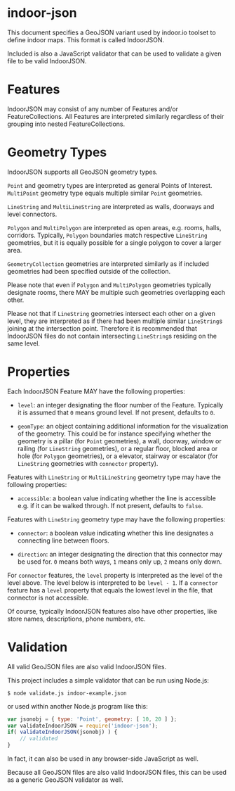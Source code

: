 indoor-json
===========

This document specifies a GeoJSON variant used by indoor.io toolset to define indoor maps. This format is called IndoorJSON.

Included is also a JavaScript validator that can be used to validate a given file to be valid IndoorJSON.

Features
==

IndoorJSON may consist of any number of Features and/or FeatureCollections. All Features are interpreted similarly regardless of their grouping into nested FeatureCollections.

Geometry Types
==

IndoorJSON supports all GeoJSON geometry types.

`Point` and geometry types are interpreted as general Points of Interest. `MultiPoint` geometry type equals multiple similar `Point` geometries.

`LineString` and `MultiLineString` are interpreted as walls, doorways and level connectors.

`Polygon` and `MultiPolygon` are interpreted as open areas, e.g. rooms, halls, corridors. Typically, `Polygon` boundaries match respective `LineString` geometries, but it is equally possible for a single polygon to cover a larger area. 

`GeometryCollection` geometries are interpreted similarly as if included geometries had been specified outside of the collection.

Please note that even if `Polygon` and `MultiPolygon` geometries typically designate rooms, there MAY be multiple such geometries overlapping each other.

Please not that if `LineString` geometries intersect each other on a given level, they are interpreted as if there had been multiple similar `LineString`s joining at the intersection point. Therefore it is recommended that IndoorJSON files do not contain intersecting `LineString`s residing on the same level.

Properties
==

Each IndoorJSON Feature MAY have the following properties:

- `level`: an integer designating the floor number of the Feature. Typically it is assumed that `0` means ground level. If not present, defaults to `0`.

- `geomType`: an object containing additional information for the visualization of the geometry. This could be for instance specifying whether the geometry is a pillar (for `Point` geometries), a wall, doorway, window or railing (for `LineString` geometries), or a regular floor, blocked area or hole (for `Polygon` geometries), or a elevator, stairway or escalator (for `LineString` geometries with `connector` property).

Features with `LineString` or `MultiLineString` geometry type may have the following properties:

- `accessible`: a boolean value indicating whether the line is accessible e.g. if it can be walked through. If not present, defaults to `false`.

Features with `LineString` geometry type may have the following properties:

- `connector`: a boolean value indicating whether this line designates a connecting line between floors. 

- `direction`: an integer designating the direction that this connector may be used for. `0` means both ways, `1` means only up, `2` means only down.

For `connector` features, the `level` property is interpreted as the level of the level above. The level below is interpreted to be `level - 1`. If a `connector` feature has a `level` property that equals the lowest level in the file, that connector is not accessible.

Of course, typically IndoorJSON features also have other properties, like store names, descriptions, phone numbers, etc.

Validation
==

All valid GeoJSON files are also valid IndoorJSON files. 

This project includes a simple validator that can be run using Node.js:

```
$ node validate.js indoor-example.json
```

or used within another Node.js program like this:

```javascript
var jsonobj = { type: 'Point', geometry: [ 10, 20 ] };
var validateIndoorJSON = require('indoor-json');
if( validateIndoorJSON(jsonobj) ) {	
    // validated       
}			      
```

In fact, it can also be used in any browser-side JavaScript as well.

Because all GeoJSON files are also valid IndoorJSON files, this can be used as a generic GeoJSON validator as well.